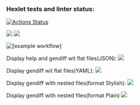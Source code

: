 ### Hexlet tests and linter status:

[![Actions Status](https://github.com/YuliaMisc/frontend-project-lvl2/workflows/hexlet-check/badge.svg)](https://github.com/YuliaMisc/frontend-project-lvl2/actions)

<a href="https://codeclimate.com/github/YuliaMisc/frontend-project-lvl2"><img src="https://api.codeclimate.com/v1/badges/a99a88d28ad37a79dbf6/maintainability" /></a>
<a href="https://codeclimate.com/github/YuliaMisc/frontend-project-lvl2/test_coverage"><img src="https://api.codeclimate.com/v1/badges/62a746f03d0591ba4b2d/test_coverage" /></a>

![[example workflow]](https://github.com/YuliaMisc/frontend-project-lvl2/actions/workflows/nodejs.yml/badge.svg)

Display help and gendiff wit flat files(JSON):
<a href="https://asciinema.org/a/507985" target="_blank"><img src="https://asciinema.org/a/507985.svg" /></a>

Display gendiff wit flat files(YAML):
<a href="https://asciinema.org/a/7mat5gTz8rN3nEvONndKJNJuO" target="_blank"><img src="https://asciinema.org/a/7mat5gTz8rN3nEvONndKJNJuO.svg" /></a>

Display gendiff with nested files(format Stylish):
<a href="https://asciinema.org/a/SpypuNDqDCGxlpUHA3hZguZxU" target="_blank"><img src="https://asciinema.org/a/SpypuNDqDCGxlpUHA3hZguZxU.svg" /></a>

Display gendiff with nested files(format Plain)
<a href="https://asciinema.org/a/u7maaibp94O7WCsiufVXJM9Sq" target="_blank"><img src="https://asciinema.org/a/u7maaibp94O7WCsiufVXJM9Sq.svg" /></a>